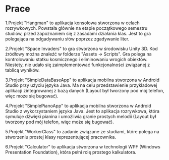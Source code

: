 # Prace
1.Projekt "Hangman" to aplikacja konsolowa stworzona w celach rozrywkowych. Powstała głównie na etapie początkowego semestru studiów, przed zapoznaniem się z zasadami działania klas. Jest to gra polegająca na odgadywaniu słów poprzez zgadywanie liter.

2.Projekt "Space Invaders" to gra stworzona w środowisku Unity 3D. Kod źródłowy można znaleźć w folderze "Assets -> Scripts". Gra polega na kontrolowaniu statku kosmicznego i eliminowaniu wrogich obiektów. Niestety, nie udało się zaimplementować funkcjonalności związanej z tablicą wyników.

3.Projekt "SimpleDataBaseApp" to aplikacja mobilna stworzona w Android Studio przy użyciu języka Java. Ma na celu przedstawienie przykładowej aplikacji zintegrowanej z bazą danych (Layout był tworzony pod mój telefon, więc może się bugować).

4.Projekt "SimplePianoApp" to aplikacja mobilna stworzona w Android Studio z wykorzystaniem języka Java. Jest to aplikacja rozrywkowa, która symuluje dźwięki pianina i umożliwia granie prostych melodii (Layout był tworzony pod mój telefon, więc może się bugować).

5.Projekt "WorkerClass" to zadanie związane ze studiami, które polega na stworzeniu prostej klasy reprezentującej pracownika.

6.Projekt "Calculator" to aplikacja stworzona w technologii WPF (Windows Presentation Foundation), która pełni rolę prostego kalkulatora.


